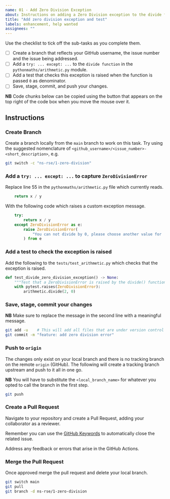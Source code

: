 ```yaml
---
name: 01 - Add Zero Division Exception
about: Instructions on adding a Zero Division exception to the divide function
title: "Add zero division exception and test"
labels: enhancement, help wanted
assignees: ""
---
```


Use the checklist to tick off the sub-tasks as you complete them.

- [ ] Create a branch that reflects your GitHub username, the issue number and the issue being addressed.
- [ ] Add a `try: ... except: ...` to the `divide function` in the `pythonmaths/arithmetic.py` module.
- [ ] Add a test that checks this exception is raised when the function is passed `0` as denominator.
- [ ] Save, stage, commit, and push your changes.

**NB** Code chunks below can be copied using the button that appears on the top right of the code box when you move the
mouse over it.

## Instructions

### Create Branch

Create a branch locally from the `main` branch to work on this task. Try using the suggested nomenclature of
`<github_username>/<issue_number>-<short_description>`, e.g.

```bash
git switch -c "ns-rse/1-zero-division"
```

### Add a `try: ... except: ...` to capture `ZeroDivisionError`

Replace line 55 in the `pythonmaths/arithmetic.py` file which currently reads.

```python
    return x / y
```

With the following code which raises a custom exception message.

```python
    try:
        return x / y
    except ZeroDivisionError as e:
        raise ZeroDivisionError(
            "You can not divide by 0, please choose another value for 'y'."
        ) from e
```

### Add a test to check the exception is raised

Add the following to the `tests/test_arithmetic.py` which checks that the exception is raised.

```python
def test_divide_zero_division_exception() -> None:
    """Test that a ZeroDivisionError is raised by the divide() function."""
    with pytest.raises(ZeroDivisionError):
        arithmetic.divide(2, 0)
```

### Save, stage, commit your changes

**NB** Make sure to replace the message in the second line with a meaningful message.

```bash
git add -u    # This will add all files that are under version control and have been modified
git commit -m "feature: add zero division error"
```

### Push to `origin`

The changes only exist on your local branch and there is no tracking branch on the remote `origin` (GitHub). The
following will create a tracking branch upstream and push to it all in one go.

**NB** You will have to substitute the `<local_branch_name>` for whatever you opted to call the branch in the first
step.

```bash
git push
```

### Create a Pull Request

Navigate to your repository and create a Pull Request, adding your collaborator as a reviewer.

Remember you can use the [GitHub
Keywords](https://docs.github.com/en/get-started/writing-on-github/working-with-advanced-formatting/using-keywords-in-issues-and-pull-requests)
to automatically close the related issue.

Address any feedback or errors that arise in the GitHub Actions.

### Merge the Pull Request

Once approved merge the pull request and delete your local branch.

```bash
git switch main
git pull
git branch -d ns-rse/1-zero-division
```
